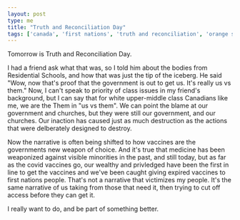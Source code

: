```yaml
---
layout: post
type: me
title: "Truth and Reconciliation Day"
tags: ['canada', 'first nations', 'truth and reconciliation', 'orange shirt day', 'covid', 'vaccine', 'politics', 'thoughts']
---
```

Tomorrow is Truth and Reconciliation Day.  

I had a friend ask what that was, so I told him about the bodies from Residential Schools, and how that was just the tip of the iceberg.  He said "Wow, now that's proof that the government is out to get us.  It's really us vs them."  Now, I can't speak to priority of class issues in my friend's background, but I can say that for white upper-middle class Canadians like me, we are the Them in "us vs them".  We can point the blame at our government and churches, but they were still our government, and our churches.  Our inaction has caused just as much destruction as the actions that were delberately designed to destroy.

Now the narrative is often being shifted to how vaccines are the governments new weapon of choice.  And it's true that medicine has been weaponized against visible minorities in the past, and still today, but as far as the covid vaccines go, our wealthy and privledged have been the first in line to get the vaccines and we've been caught giving expired vaccines to first nations people.  That's not a narrative that victimizes my people.  It's the same narrative of us taking from those that need it, then trying to cut off access before they can get it.

I really want to do, and be part of something better.
